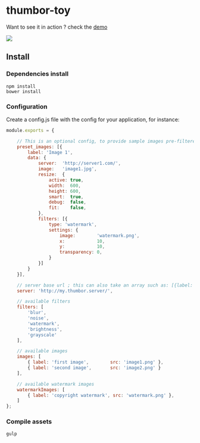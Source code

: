 # thumbor-toy

Want to see it in action ? check the [demo](http://plouc.github.io/thumbor-toy/)

[<img src="https://raw.github.com/plouc/thumbor-toy/master/doc/thumbor-toy-screenshot.jpg">](http://plouc.github.io/thumbor-toy/)

## Install

### Dependencies install

```
npm install
bower install
```

### Configuration

Create a config.js file with the config for your application, for instance:

```javascript
module.exports = {

    // This is an optional config, to provide sample images pre-filtered & resized
    preset_images: [{
        label: 'Image 1',
        data: {
            server:  'http://server1.com/',
            image:   'image1.jpg',
            resize:  {
                active: true,
                width:  600,
                height: 600,
                smart:  true,
                debug:  false,
                fit:    false,
            },
            filters: [{
                type: 'watermark',
                settings: {
                    image:        'watermark.png',
                    x:            10,
                    y:            10,
                    transparency: 0,
                }
            }]
        }
    }],

    // server base url ; this can also take an array such as: [{label: 'server1', 'url': 'http://server1.com'}, {label: 'server2', 'url': 'http://server2.com'}]
    server: 'http://my.thumbor.server/',

    // available filters
    filters: [
        'blur',
        'noise',
        'watermark',
        'brightness',
        'grayscale'
    ],

    // available images
    images: [
        { label: 'first image',        src: 'image1.png' },
        { label: 'second image',       src: 'image2.png' }
    ],

    // available watermark images
    watermarkImages: [
        { label: 'copyright watermark', src: 'watermark.png' },
    ]
};
```

### Compile assets

```
gulp
```
